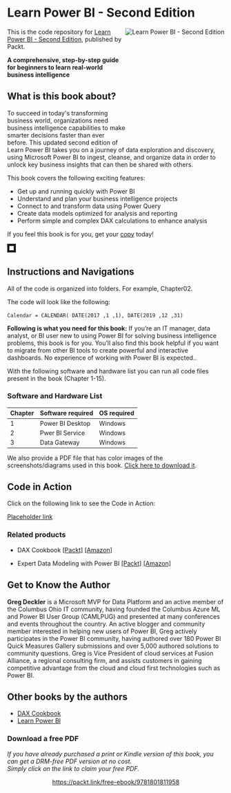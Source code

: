 


# Learn Power BI - Second Edition

<a href="https://www.packtpub.com/product/learn-power-bi-second-edition/9781801811958"><img src="https://static.packt-cdn.com/products/9781801811958/cover/smaller" alt="Learn Power BI - Second Edition" height="256px" align="right"></a>

This is the code repository for [Learn Power BI - Second Edition](https://www.packtpub.com/product/learn-power-bi-second-edition/9781801811958), published by Packt.

**A comprehensive, step-by-step guide for beginners to learn real-world business intelligence**

## What is this book about?
To succeed in today's transforming business world, organizations need business intelligence capabilities to make smarter decisions faster than ever before. This updated second edition of Learn Power BI takes you on a journey of data exploration and discovery, using Microsoft Power BI to ingest, cleanse, and organize data in order to unlock key business insights that can then be shared with others.

This book covers the following exciting features: 
* Get up and running quickly with Power BI
* Understand and plan your business intelligence projects
* Connect to and transform data using Power Query
* Create data models optimized for analysis and reporting
* Perform simple and complex DAX calculations to enhance analysis

If you feel this book is for you, get your [copy](https://www.amazon.com/dp/1801811954) today!

<a href="https://www.packtpub.com/?utm_source=github&utm_medium=banner&utm_campaign=GitHubBanner"><img src="https://raw.githubusercontent.com/PacktPublishing/GitHub/master/GitHub.png" 
alt="https://www.packtpub.com/" border="5" /></a>


## Instructions and Navigations
All of the code is organized into folders. For example, Chapter02.

The code will look like the following:
```
Calendar = CALENDAR( DATE(2017 ,1 ,1), DATE(2019 ,12 ,31)

```

**Following is what you need for this book:**
If you’re an IT manager, data analyst, or BI user new to using Power BI for solving business intelligence problems, this book is for you. You’ll also find this book helpful if you want to migrate from other BI tools to create powerful and interactive dashboards. No experience of working with Power BI is expected..

With the following software and hardware list you can run all code files present in the book (Chapter 1-15).

### Software and Hardware List

| Chapter  | Software required                   | OS required                        |
| -------- | ------------------------------------| -----------------------------------|
| 1        | Power BI Desktop                    | Windows
| 2        | Pwer BI Service         | Windows |
| 3        | Data Gateway           | Windows |

We also provide a PDF file that has color images of the screenshots/diagrams used in this book. [Click here to download it](https://static.packt-cdn.com/downloads/9781801811958_ColorImages.pdf).

## Code in Action

Click on the following link to see the Code in Action:

[Placeholder link](https://bit.ly/3F2HfnI)

### Related products <Other books you may enjoy>
* DAX Cookbook [[Packt]](https://www.packtpub.com/product/dax-cookbook/9781839217074) [[Amazon]](https://www.amazon.com/dp/1839217073)

* Expert Data Modeling with Power BI [[Packt]](https://www.packtpub.com/product/expert-data-modeling-with-power-bi/9781800205697) [[Amazon]](https://www.amazon.com/dp/1800205694)

## Get to Know the Author
**Greg Deckler**
is a Microsoft MVP for Data Platform and an active member of the Columbus Ohio IT community, having founded the Columbus Azure ML and Power BI User Group (CAMLPUG) and presented at many conferences and events throughout the country. An active blogger and community member interested in helping new users of Power BI, Greg actively participates in the Power BI community, having authored over 180 Power BI Quick Measures Gallery submissions and over 5,000 authored solutions to community questions. Greg is Vice President of cloud services at Fusion Alliance, a regional consulting firm, and assists customers in gaining competitive advantage from the cloud and cloud first technologies such as Power BI.


## Other books by the authors
* [DAX Cookbook](https://www.packtpub.com/product/dax-cookbook/9781839217074)
* [Learn Power BI](https://www.packtpub.com/free-ebook/learn-power-bi/9781838644482)
### Download a free PDF

 <i>If you have already purchased a print or Kindle version of this book, you can get a DRM-free PDF version at no cost.<br>Simply click on the link to claim your free PDF.</i>
<p align="center"> <a href="https://packt.link/free-ebook/9781801811958">https://packt.link/free-ebook/9781801811958 </a> </p>